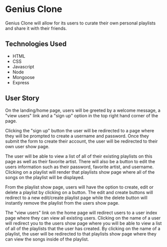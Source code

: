 # Genius Clone 

Genius Clone will allow for its users to curate their own personal playlists and share it with their friends. 

## Technologies Used

- HTML
- CSS
- Javascript
- Node
- Mongoose
- Express


## User Story

On the landing/home page, users will be greeted by a welcome message, a "view users" link and a "sign up" option in the top right hand corner of the page.

Clicking the "sign up" button the user will be redirected to a page where they will be prompted to create a username and password. Once they submit the form to create their account, the user will be redirected to their own user show page. 

The user will be able to view a list of all of their existing playlists on this page as well as their favorite artist. There will also be a button to edit the users information such as their password, favorite artist, and username. Clicking on a playlist will render that playlists show page where all of the songs on the playlist will be displayed. 

From the playlist show page, users will have the option to create, edit or delete a playlist by clicking on a button. The edit and create buttons will redirect to a new edit/create playlist page while the delete button will instantly remove the playlist from the users show page.

The "view users" link on the home page will redirect users to a user index page where they can view all existing users. Clicking on the name of a user will redirect you to the users show page where you will be able to view a list of all of the playlists that the user has created. By clicking on the name of a playlist, the user will be redirected to that playlists show page where they can view the songs inside of the playlist.


